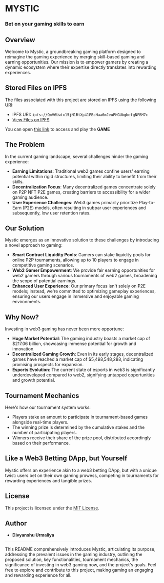 # MYSTIC

### Bet on your gaming skills to earn

## Overview

Welcome to Mystic, a groundbreaking gaming platform designed to reimagine the gaming experience by merging skill-based gaming and earning opportunities. Our mission is to empower gamers by creating a dynamic ecosystem where their expertise directly translates into rewarding experiences.

## Stored Files on IPFS

The files associated with this project are stored on IPFS using the following URI:

- IPFS URI: `ipfs://QmV6Uwtx15jN1RtXp41FBsHaa6mJeuPHGUbgbefgNFBM7c`
- [View Files on IPFS](https://bafybeidlhbfbxvcdxeb5gz4pqcesbvyapmm42rjmdo36uhxpygo2g5zvly.ipfs.cf-ipfs.com/)

You can open [this link](https://bafybeidlhbfbxvcdxeb5gz4pqcesbvyapmm42rjmdo36uhxpygo2g5zvly.ipfs.cf-ipfs.com/) to access and play the **GAME**

## The Problem

In the current gaming landscape, several challenges hinder the gaming experience:

- **Earning Limitations**: Traditional web2 games confine users' earning potential within rigid structures, limiting their ability to benefit from their skills.
- **Decentralization Focus**: Many decentralized games concentrate solely on P2P NFT P2E games, creating barriers to accessibility for a wider gaming audience.
- **User Experience Challenges**: Web3 games primarily prioritize Play-to-Earn (P2E) models, often resulting in subpar user experiences and subsequently, low user retention rates.

## Our Solution

Mystic emerges as an innovative solution to these challenges by introducing a novel approach to gaming:

- **Smart Contract Liquidity Pools**: Gamers can stake liquidity pools for online P2P tournaments, allowing up to 10 players to engage in competitive gaming scenarios.
- **Web2 Gamer Empowerment**: We provide fair earning opportunities for web2 gamers through various tournaments of web2 games, broadening the scope of potential earnings.
- **Enhanced User Experience**: Our primary focus isn't solely on P2E models; instead, we're committed to optimizing gameplay experiences, ensuring our users engage in immersive and enjoyable gaming environments.

## Why Now?

Investing in web3 gaming has never been more opportune:

- **Huge Market Potential**: The gaming industry boasts a market cap of $217.06 billion, showcasing immense potential for growth and innovation.
- **Decentralized Gaming Growth**: Even in its early stages, decentralized games have reached a market cap of $5,498,548,288, indicating promising prospects for expansion.
- **Esports Evolution**: The current state of esports in web3 is significantly underdeveloped compared to web2, signifying untapped opportunities and growth potential.

## Tournament Mechanics

Here's how our tournament system works:

- Players stake an amount to participate in tournament-based games alongside real-time players.
- The winning prize is determined by the cumulative stakes and the number of participating players.
- Winners receive their share of the prize pool, distributed accordingly based on their performance.

## Like a Web3 Betting DApp, but Yourself

Mystic offers an experience akin to a web3 betting DApp, but with a unique twist: users bet on their own gaming prowess, competing in tournaments for rewarding experiences and tangible prizes.

## License

This project is licensed under the [MIT License](LICENSE).

## Author

- **Divyanshu Urmaliya**

---

This README comprehensively introduces Mystic, articulating its purpose, addressing the prevalent issues in the gaming industry, outlining the proposed solution, key functionalities, tournament mechanics, the significance of investing in web3 gaming now, and the project's goals. Feel free to explore and contribute to this project, making gaming an engaging and rewarding experience for all.


